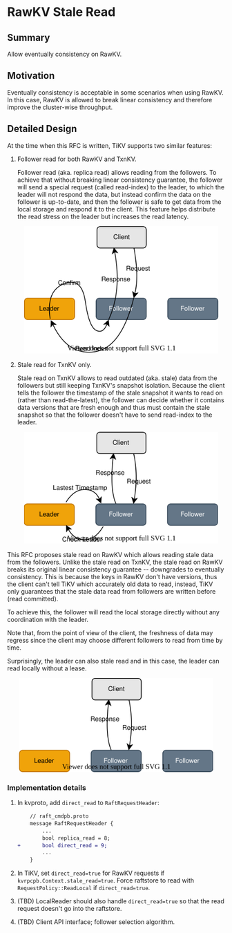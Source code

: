 # RawKV Stale Read

## Summary

Allow eventually consistency on RawKV.

## Motivation

Eventually consistency is acceptable in some scenarios when using RawKV. In this case, RawKV is allowed to break linear consistency and therefore improve the cluster-wise throughput.

## Detailed Design

At the time when this RFC is written, TiKV supports two similar features:

1. Follower read for both RawKV and TxnKV.

    Follower read (aka. replica read) allows reading from the followers. To achieve that without breaking linear consistency guarantee, the follower will send a special request (called read-index) to the leader, to which the leader will not respond the data, but instead confirm the data on the follower is up-to-date, and then the follower is safe to get data from the local storage and respond it to the client. This feature helps distribute the read stress on the leader but increases the read latency.

    <p align="center">
        <img src="../media/replica-read.svg" width="450px"/>
    </p>

2. Stale read for TxnKV only.

    Stale read on TxnKV allows to read outdated (aka. stale) data from the followers but still keeping TxnKV's snapshot isolation. Because the client tells the follower the timestamp of the stale snapshot it wants to read on (rather than read-the-latest), the follower can decide whether it contains data versions that are fresh enough and thus must contain the stale snapshot so that the follower doesn't have to send read-index to the leader.

    <p align="center">
        <img src="../media/txnkv-stale-read.svg" width="450px"/>
    </p>

This RFC proposes stale read on RawKV which allows reading stale data from the followers. Unlike the stale read on TxnKV, the stale read on RawKV breaks its original linear consistency guarantee -- downgrades to eventually consistency. This is because the keys in RawKV don't have versions, thus the client can't tell TiKV which accurately old data to read, instead, TiKV only guarantees that the stale data read from followers are written before (read committed).

To achieve this, the follower will read the local storage directly without any coordination with the leader.

Note that, from the point of view of the client, the freshness of data may regress since the client may choose different followers to read from time by time.

Surprisingly, the leader can also stale read and in this case, the leader can read locally without a lease.

<p align="center">
    <img src="../media/rawkv-stale-read.svg" width="450px"/>
</p>

### Implementation details

1. In kvproto, add `direct_read` to `RaftRequestHeader`:

    ```diff
        // raft_cmdpb.proto
        message RaftRequestHeader {
            ...
            bool replica_read = 8;
    +       bool direct_read = 9;
            ...
        }
    ```

2. In TiKV, set `direct_read=true` for RawKV requests if `kvrpcpb.Context.stale_read=true`. Force raftstore to read with `RequestPolicy::ReadLocal` if `direct_read=true`.

3. (TBD) LocalReader should also handle `direct_read=true` so that the read request doesn't go into the raftstore.

4. (TBD) Client API interface; follower selection algorithm.
